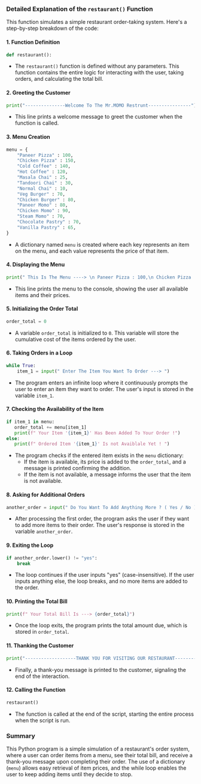 ### Detailed Explanation of the `restaurant()` Function

This function simulates a simple restaurant order-taking system. Here's a step-by-step breakdown of the code:

#### 1. **Function Definition**
```python
def restaurant():
```
- The `restaurant()` function is defined without any parameters. This function contains the entire logic for interacting with the user, taking orders, and calculating the total bill.

#### 2. **Greeting the Customer**
```python
print("---------------Welcome To The Mr.MOMO Restrunt----------------")
```
- This line prints a welcome message to greet the customer when the function is called.

#### 3. **Menu Creation**
```python
menu = {
    "Paneer Pizza" : 100,
    "Chicken Pizza" : 150,
    "Cold Coffee" : 140,
    "Hot Coffee" : 120,
    "Masala Chai" : 25,
    "Tandoori Chai" : 30,
    "Normal Chai" : 10,
    "Veg Burger" : 70,
    "Chicken Burger" : 80,
    "Paneer Momo" : 80,
    "Chicken Momo" : 90,
    "Steam Momo" : 70,
    "Chocolate Pastry" : 70,
    "Vanilla Pastry" : 65,
}
```
- A dictionary named `menu` is created where each key represents an item on the menu, and each value represents the price of that item.

#### 4. **Displaying the Menu**
```python
print(" This Is The Menu ----> \n Paneer Pizza : 100,\n Chicken Pizza : 150,\n Cold Coffee : 140 ,\n Hot Coffee : 120,\n Masala Chai : 25,\n Tandoori Chai : 30,\n Normal Chai : 10, \n Veg Burger : 70,\n Chicken Burger : 80,\n Paneer Momo : 80,\n Chicken Momo : 90,\n Steam Momo : 70,\n Chocolate Pastry : 70,\n Vanilla Pastry : 65,")
```
- This line prints the menu to the console, showing the user all available items and their prices.

#### 5. **Initializing the Order Total**
```python
order_total = 0
```
- A variable `order_total` is initialized to `0`. This variable will store the cumulative cost of the items ordered by the user.

#### 6. **Taking Orders in a Loop**
```python
while True:
    item_1 = input(" Enter The Item You Want To Order ---> ")
```
- The program enters an infinite loop where it continuously prompts the user to enter an item they want to order. The user's input is stored in the variable `item_1`.

#### 7. **Checking the Availability of the Item**
```python
if item_1 in menu:
   order_total += menu[item_1] 
   print(f" Your Item '{item_1}' Has Been Added To Your Order !")
else:
   print(f" Ordered Item '{item_1}' Is not Avaiblale Yet ! ")
```
- The program checks if the entered item exists in the `menu` dictionary:
  - If the item is available, its price is added to the `order_total`, and a message is printed confirming the addition.
  - If the item is not available, a message informs the user that the item is not available.

#### 8. **Asking for Additional Orders**
```python
another_order = input(" Do You Want To Add Anything More ? ( Yes / No ) ---> ")
```
- After processing the first order, the program asks the user if they want to add more items to their order. The user's response is stored in the variable `another_order`.

#### 9. **Exiting the Loop**
```python
if another_order.lower() != "yes":
    break
```
- The loop continues if the user inputs "yes" (case-insensitive). If the user inputs anything else, the loop breaks, and no more items are added to the order.

#### 10. **Printing the Total Bill**
```python
print(f" Your Total Bill Is ---> {order_total}")
```
- Once the loop exits, the program prints the total amount due, which is stored in `order_total`.

#### 11. **Thanking the Customer**
```python
print("-------------------THANK YOU FOR VISITING OUR RESTAURANT----------------------")
```
- Finally, a thank-you message is printed to the customer, signaling the end of the interaction.

#### 12. **Calling the Function**
```python
restaurant()
```
- The function is called at the end of the script, starting the entire process when the script is run.

### Summary
This Python program is a simple simulation of a restaurant's order system, where a user can order items from a menu, see their total bill, and receive a thank-you message upon completing their order. The use of a dictionary (`menu`) allows easy retrieval of item prices, and the while loop enables the user to keep adding items until they decide to stop.
